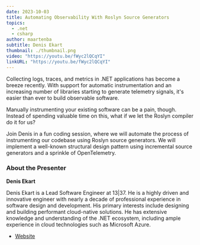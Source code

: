 ```yaml
---
date: 2023-10-03
title: Automating Observability With Roslyn Source Generators
topics:
  - .net
  - csharp
author: maartenba
subtitle: Denis Ekart
thumbnail: ./thumbnail.png
video: "https://youtu.be/fWyc2lQCqYI"
linkURL: "https://youtu.be/fWyc2lQCqYI"
---
```


Collecting logs, traces, and metrics in .NET applications has become a breeze recently. With support for automatic instrumentation and an increasing number of libraries starting to generate telemetry signals, it's easier than ever to build observable software.

Manually instrumenting your existing software can be a pain, though. Instead of spending valuable time on this, what if we let the Roslyn compiler do it for us?

Join Denis in a fun coding session, where we will automate the process of instrumenting our codebase using Roslyn source generators. We will implement a well-known structural design pattern using incremental source generators and a sprinkle of OpenTelemetry.

### About the Presenter

**Denis Ekart**

Denis Ekart is a Lead Software Engineer at 13|37. He is a highly driven and innovative engineer with nearly a decade of professional experience in software design and development. His primary interests include designing and building performant cloud-native solutions. He has extensive knowledge and understanding of the .NET ecosystem, including ample experience in cloud technologies such as Microsoft Azure.

- [Website](https://denace.dev/)
